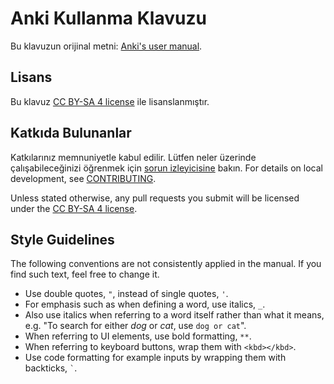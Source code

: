 # Anki Kullanma Klavuzu

Bu klavuzun orijinal metni: [Anki's user manual](https://docs.ankiweb.net).

## Lisans 

Bu klavuz [CC BY-SA 4 license](https://creativecommons.org/licenses/by-sa/4.0/) ile lisanslanmıştır.

## Katkıda Bulunanlar

Katkılarınız memnuniyetle kabul edilir. Lütfen neler üzerinde çalışabileceğinizi öğrenmek için [sorun izleyicisine](https://github.com/ankitects/anki-manual/issues) bakın. For details on local development, see [CONTRIBUTING](CONTRIBUTING.md).

Unless stated otherwise, any pull requests you
submit will be licensed under the [CC BY-SA 4 license](https://creativecommons.org/licenses/by-sa/).

## Style Guidelines

The following conventions are not consistently applied in the manual. If you find such text, feel free to change it.

- Use double quotes, `"`, instead of single quotes, `'`.
- For emphasis such as when defining a word, use italics, `_`.
- Also use italics when referring to a word itself rather than what it means, e.g. "To search for either _dog_ or _cat_, use `dog or cat`".
- When referring to UI elements, use bold formatting, `**`.
- When referring to keyboard buttons, wrap them with `<kbd></kbd>`.
- Use code formatting for example inputs by wrapping them with backticks, `` ` ``.
